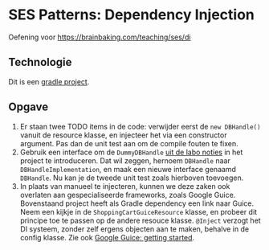 # SES Patterns: Dependency Injection

Oefening voor https://brainbaking.com/teaching/ses/di

## Technologie

Dit is een [gradle project](https://brainbaking.com/teaching/ses/gradle).

## Opgave

1. Er staan twee TODO items in de code: verwijder eerst de `new DBHandle()` vanuit de resource klasse, en injecteer het via een constructor argument. Pas dan de unit test aan om de compile fouten te fixen.
2. Gebruik een interface om de `DummyDBHandle` [uit de labo noties](https://brainbaking.com/teaching/ses/di) in het project te introduceren. Dat wil zeggen, hernoem `DBHandle` naar `DBHandleImplementation`, en maak een nieuwe interface genaamd `DBHandle`. Nu kan je de tweede unit test zoals hierboven toevoegen. 
3. In plaats van manueel te injecteren, kunnen we deze zaken ook overlaten aan gespecialiseerde frameworks, zoals Google Guice. Bovenstaand project heeft als Gradle dependency een link naar Guice. Neem een kijkje in de `ShoppingCartGuiceResource` klasse, en probeer dit principe toe te passen op de andere resouce klasse. `@Inject` verzogt het DI systeem, zonder zelf ergens objecten aan te maken, behalve in de config klasse. Zie ook [Google Guice: getting started](https://github.com/google/guice/wiki/GettingStarted). 